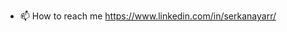 - 📫 How to reach me https://www.linkedin.com/in/serkanayarr/

<!---
Serkanayarr/Serkanayarr is a ✨ special ✨ repository because its `README.md` (this file) appears on your GitHub profile.
You can click the Preview link to take a look at your changes.
--->
